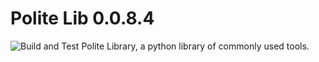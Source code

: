# Polite Lib 0.0.8.4
![Build and Test](https://github.com/politeauthority/polite-lib/actions/workflows/validate.yaml/badge.svg)
Polite Library, a python library of commonly used tools.
